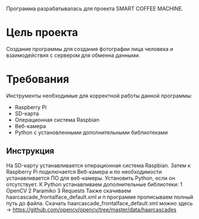 ﻿Программа разрабатывалась для проекта SMART COFFEE MACHINE.


Цель проекта
====== 
Создание программы для создания фотографии лица человека и взаимодействия с сервером для обменна данными.

Требования
======
Инструменты необходимые для корректной работы данной программы:

* Raspberry Pi
* SD-карта
* Операционная система Raspbian
* Веб-камера
* Python с установленными дополнительными библиотеками

Инструкция
----
 На SD-карту устанавливается операционная система Raspbian. Затем к Raspberry Pi подключается Веб-камера и по необходимости устанавливается ПО для веб-камеры. Установить Python, если он отсутствует.
 К Python устанавливаем дополнительные библиотеки: 
 1 OpenCV
 2 Paramiko
 3 Requests
 Также скачиваем haarcascade_frontalface_default.xml и п программе прописываем полный путь до файла.
 Скачать haarcascade_frontalface_default.xml можно здесь -> https://github.com/opencv/opencv/tree/master/data/haarcascades
